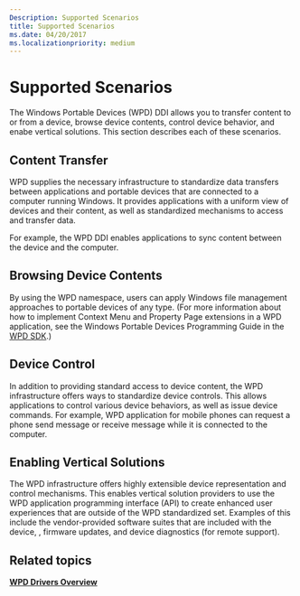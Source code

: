 ```yaml
---
Description: Supported Scenarios
title: Supported Scenarios
ms.date: 04/20/2017
ms.localizationpriority: medium
---
```


# Supported Scenarios


The Windows Portable Devices (WPD) DDI allows you to transfer content to or from a device, browse device contents, control device behavior, and enabe vertical solutions. This section describes each of these scenarios.

## <span id="Content_Transfer"></span><span id="content_transfer"></span><span id="CONTENT_TRANSFER"></span>Content Transfer


WPD supplies the necessary infrastructure to standardize data transfers between applications and portable devices that are connected to a computer running Windows. It provides applications with a uniform view of devices and their content, as well as standardized mechanisms to access and transfer data.

For example, the WPD DDI enables applications to sync content between the device and the computer.

## <span id="Browsing_Device_Contents"></span><span id="browsing_device_contents"></span><span id="BROWSING_DEVICE_CONTENTS"></span>Browsing Device Contents


By using the WPD namespace, users can apply Windows file management approaches to portable devices of any type. (For more information about how to implement Context Menu and Property Page extensions in a WPD application, see the Windows Portable Devices Programming Guide in the [WPD SDK](http://go.microsoft.com/fwlink/p/?linkid=178695).)

## <span id="Device_Control"></span><span id="device_control"></span><span id="DEVICE_CONTROL"></span>Device Control


In addition to providing standard access to device content, the WPD infrastructure offers ways to standardize device controls. This allows applications to control various device behaviors, as well as issue device commands. For example, WPD application for mobile phones can request a phone send message or receive message while it is connected to the computer.

## <span id="Enabling_Vertical_Solutions"></span><span id="enabling_vertical_solutions"></span><span id="ENABLING_VERTICAL_SOLUTIONS"></span>Enabling Vertical Solutions


The WPD infrastructure offers highly extensible device representation and control mechanisms. This enables vertical solution providers to use the WPD application programming interface (API) to create enhanced user experiences that are outside of the WPD standardized set. Examples of this include the vendor-provided software suites that are included with the device, , firmware updates, and device diagnostics (for remote support).

## <span id="related_topics"></span>Related topics


[**WPD Drivers Overview**](wpd-drivers-overview.md)

 

 





